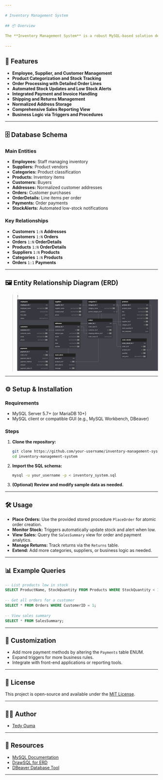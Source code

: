 ```yaml
---

# Inventory Management System

## 📦 Overview

The **Inventory Management System** is a robust MySQL-based solution designed to track products, suppliers, orders, customers, payments, shipping, returns, and stock levels for any business that manages inventory. It enforces data integrity, automates business logic, and supports efficient reporting for operations and finance.

---
```


## 🚀 Features

- **Employee, Supplier, and Customer Management**
- **Product Categorization and Stock Tracking**
- **Order Processing with Detailed Order Lines**
- **Automated Stock Updates and Low Stock Alerts**
- **Integrated Payment and Invoice Handling**
- **Shipping and Returns Management**
- **Normalized Address Storage**
- **Comprehensive Sales Reporting View**
- **Business Logic via Triggers and Procedures**

---

## 🗄️ Database Schema

### Main Entities

- **Employees:** Staff managing inventory
- **Suppliers:** Product vendors
- **Categories:** Product classification
- **Products:** Inventory items
- **Customers:** Buyers
- **Addresses:** Normalized customer addresses
- **Orders:** Customer purchases
- **OrderDetails:** Line items per order
- **Payments:** Order payments
- **StockAlerts:** Automated low-stock notifications

### Key Relationships

- **Customers** `1:N` **Addresses**
- **Customers** `1:N` **Orders**
- **Orders** `1:N` **OrderDetails**
- **Products** `1:N` **OrderDetails**
- **Suppliers** `1:N` **Products**
- **Categories** `1:N` **Products**
- **Orders** `1:1` **Payments**

---

## 🖼️ Entity Relationship Diagram (ERD)

> ! 
> *![alt text](image.png)*

---

## ⚙️ Setup & Installation

### Requirements

- MySQL Server 5.7+ (or MariaDB 10+)
- MySQL client or compatible GUI (e.g., MySQL Workbench, DBeaver)

### Steps

1. **Clone the repository:**
   ```bash
   git clone https://github.com/your-username/inventory-management-system.git
   cd inventory-management-system
   ```

2. **Import the SQL schema:**
   ```bash
   mysql -u your_username -p < inventory_system.sql
   ```

3. **(Optional) Review and modify sample data as needed.**

---

## 🛠️ Usage

- **Place Orders:** Use the provided stored procedure `PlaceOrder` for atomic order creation.
- **Monitor Stock:** Triggers automatically update stock and alert when low.
- **View Sales:** Query the `SalesSummary` view for order and payment analytics.
- **Manage Returns:** Track returns via the `Returns` table.
- **Extend:** Add more categories, suppliers, or business logic as needed.

---

## 📊 Example Queries

```sql
-- List products low in stock
SELECT ProductName, StockQuantity FROM Products WHERE StockQuantity < 10;

-- Get all orders for a customer
SELECT * FROM Orders WHERE CustomerID = 1;

-- View sales summary
SELECT * FROM SalesSummary;
```

---

## 🧩 Customization

- Add more payment methods by altering the `Payments` table ENUM.
- Expand triggers for more business rules.
- Integrate with front-end applications or reporting tools.

---

## 📝 License

This project is open-source and available under the [MIT License](LICENSE).

---

## 👨‍💻 Author

- [Tedy Ouma](https://github.com/Oumatedy)

---

## 🔗 Resources

- [MySQL Documentation](https://dev.mysql.com/doc/)
- [DrawSQL for ERD](https://drawsql.app/)
- [DBeaver Database Tool](https://dbeaver.io/)

---
